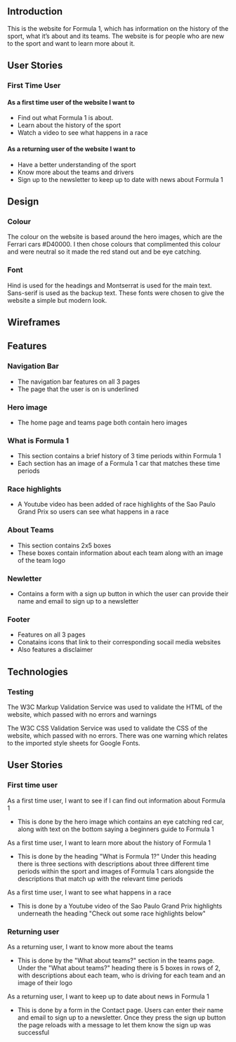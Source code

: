 ## Introduction

This is the website for Formula 1, which has information on the history of the sport, what it’s about and its teams. The website is for people who are new to the sport and want to learn more about it. 

## User Stories

  ### First Time User
   #### As a first time user of the website I want to
   - Find out what Formula 1 is about. 
   - Learn about the history of the sport
   - Watch a video to see what happens in a race

 #### As a returning user of the website I want to
  - Have a better understanding of the sport
  - Know more about the teams and drivers
  - Sign up to the newsletter to keep up to date with news about Formula 1

## Design
 ### Colour
 The colour on the website is based around the hero images, which are the Ferrari cars #D40000. I then chose colours that complimented this colour and were neutral so it made the red stand out and be eye catching. 

 ### Font
 Hind is used for the headings and Montserrat is used for the main text. Sans-serif is used as the backup text. These fonts were chosen to give the website a simple but modern look. 

## Wireframes 

## Features
 ### Navigation Bar
 - The navigation bar features on all 3 pages 
 - The page that the user is on is underlined 

 ### Hero image 
 - The home page and teams page both contain hero images
 
 ### What is Formula 1
 - This section contains a brief history of 3 time periods within Formula 1 
 - Each section has an image of a Formula 1 car that matches these time periods 

 ### Race highlights
 - A Youtube video has been added of race highlights of the Sao Paulo Grand Prix so users can see what happens in a race

### About Teams 
 - This section contains 2x5 boxes 
 - These boxes contain information about each team along with an image of the team logo 

 ### Newletter  
 - Contains a form with a sign up button in which the user can provide their name and email to sign up to a newsletter 

 ### Footer
 - Features on all 3 pages
 - Conatains icons that link to their corresponding socail media websites
 - Also features a disclaimer 

## Technologies
### Testing
The W3C Markup Validation Service was used to validate the HTML of the website, which passed with no errors and warnings

The W3C CSS Validation Service was used to validate the CSS of the website, which passed with no errors. There was one warning which relates to the imported style sheets for Google Fonts.

## User Stories 
### First time user 
As a first time user, I want to see if I can find out information about Formula 1
- This is done by the hero image which contains an eye catching red car, along with text on the bottom saying a beginners guide to Formula 1

As a first time user, I want to learn more about the history of Formula 1
- This is done by the heading "What is Formula 1?" Under this heading there is three sections with descriptions about three different time periods within the sport and images of Formula 1 cars alongside the descriptions that match up with the relevant time periods

As a first time user, I want to see what happens in a race
- This is done by a Youtube video of the Sao Paulo Grand Prix highlights underneath the heading "Check out some race highlights below"

### Returning user
As a returning user, I want to know more about the teams
- This is done by the "What about teams?" section in the teams page. Under the "What about teams?" heading there is 5 boxes in rows of 2, with descriptions about each team, who is driving for each team and an image of their logo

As a returning user, I want to keep up to date about news in Formula 1
- This is done by a form in the Contact page. Users can enter their name and email to sign up to a newsletter. Once they press the sign up button the page reloads with a message to let them know the sign up was successful

 